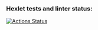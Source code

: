 ### Hexlet tests and linter status:
[![Actions Status](https://github.com/Mikselll/layout-designer-project-56/workflows/hexlet-check/badge.svg)](https://github.com/Mikselll/layout-designer-project-56/actions)
